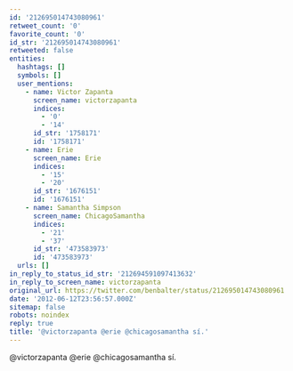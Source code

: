```yaml
---
id: '212695014743080961'
retweet_count: '0'
favorite_count: '0'
id_str: '212695014743080961'
retweeted: false
entities:
  hashtags: []
  symbols: []
  user_mentions:
    - name: Victor Zapanta
      screen_name: victorzapanta
      indices:
        - '0'
        - '14'
      id_str: '1758171'
      id: '1758171'
    - name: Erie
      screen_name: Erie
      indices:
        - '15'
        - '20'
      id_str: '1676151'
      id: '1676151'
    - name: Samantha Simpson
      screen_name: ChicagoSamantha
      indices:
        - '21'
        - '37'
      id_str: '473583973'
      id: '473583973'
  urls: []
in_reply_to_status_id_str: '212694591097413632'
in_reply_to_screen_name: victorzapanta
original_url: https://twitter.com/benbalter/status/212695014743080961
date: '2012-06-12T23:56:57.000Z'
sitemap: false
robots: noindex
reply: true
title: '@victorzapanta @erie @chicagosamantha sí.'
---
```


@victorzapanta @erie @chicagosamantha sí.